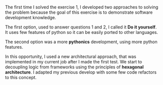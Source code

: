 The first time I solved the exercise 1, I developed two approaches to solving the problem because the goal of this exercise is to demonstrate software development knowledge.

The first option, used to answer questions 1 and 2, I called it **Do it yourself**. It uses few features of python so it can be easily ported to other languages.

The second option was a more **pythonics** development, using more python features.

In this opportunity, I used a new architectural approach, that was implemented in my current job after I made the first test. We start to decoupling logic from frameworks using the principles of **hexagonal architecture**. I adapted my previous develop with some few code refactors to this concept.